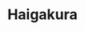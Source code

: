 --- 
title: "Haigakura"
publishdate: "2019-9-29T16:48:46+02:00"
src: "https://365manga.net/manga/haigakura"
image: "https://data.365manga.net/images/thumbnails/1632-haigakura.jpg"
description: "From CoyoMoose: The world that was once supported by four evil Gods has fallen to a crisis. Using song and dance, it is up to the kashikans to bring back the Gods which fled from their confinement."
---